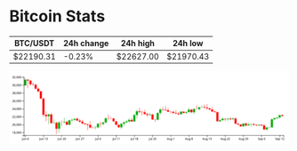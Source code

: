 # Bitcoin Stats

BTC/USDT|24h change|24h high|24h low|
|---|---|---|---|
|$22190.31|-0.23%|$22627.00|$21970.43|

<img src="./chart.svg">
